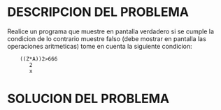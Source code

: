 # DESCRIPCION DEL PROBLEMA

 Realice un programa que muestre en pantalla verdadero si se cumple la condicion de lo contrario muestre falso (debe mostrar en pantalla las operaciones aritmeticas) tome en cuenta la siguiente condicion:
    
        ((Z*A))2>666
           2
           x

# SOLUCION DEL PROBLEMA